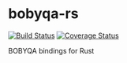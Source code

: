 # bobyqa-rs

[![Build Status](https://travis-ci.org/elsid/bobyqa-rs.svg?branch=master)](https://travis-ci.org/elsid/bobyqa-rs)
[![Coverage Status](https://coveralls.io/repos/github/elsid/bobyqa-rs/badge.svg?branch=master)](https://coveralls.io/github/elsid/bobyqa-rs?branch=master)

BOBYQA bindings for Rust
